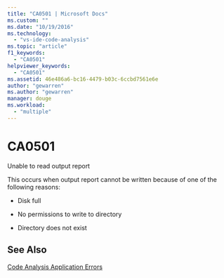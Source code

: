 ```yaml
---
title: "CA0501 | Microsoft Docs"
ms.custom: ""
ms.date: "10/19/2016"
ms.technology: 
  - "vs-ide-code-analysis"
ms.topic: "article"
f1_keywords: 
  - "CA0501"
helpviewer_keywords: 
  - "CA0501"
ms.assetid: 46e486a6-bc16-4479-b03c-6ccbd7561e6e
author: "gewarren"
ms.author: "gewarren"
manager: douge
ms.workload: 
  - "multiple"
---
```

# CA0501
Unable to read output report  
  
 This occurs when output report cannot be written because of one of the following reasons:  
  
-   Disk full  
  
-   No permissions to write to directory  
  
-   Directory does not exist  
  
## See Also  
 [Code Analysis Application Errors](../code-quality/code-analysis-application-errors.md)   
